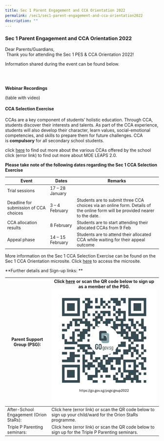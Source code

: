```yaml
---
title: Sec 1 Parent Engagement and CCA Orientation 2022
permalink: /sec1/sec1-parent-engagement-and-cca-orientation2022
description: ""
---
```

### Sec 1 Parent Engagement and CCA Orientation 2022

Dear Parents/Guardians,  
 Thank you for attending the Sec 1 PES & CCA Orientation 2022!  

Information shared during the event can be found below.

<br> <br>

**Webinar Recordings**

(table with video)

#### CCA Selection Exercise
CCAs are a key component of students’ holistic education. Through CCA, students discover their interests and talents. As part of the CCA experience, students will also develop their character, learn values, social-emotional competencies, and skills to prepare them for future challenges. CCA is **compulsory** for all secondary school students.

click [here](https://moe-serangoonsec-staging.netlify.app/student-development/cca) to find out more about the various CCAs offered by the school <br>
click (error link) to find out more about MOE LEAPS 2.0.

**Please take note of the following dates regarding the Sec 1 CCA Selection Exercise**

| Event                                  | Dates            | Remarks                                                                                                                      |
|----------------------------------------|------------------|------------------------------------------------------------------------------------------------------------------------------|
| Trial sessions                         | 17 – 28 January  |                                                                                                                              |
| Deadline for submission of CCA choices | 3 – 4 February   | Students are to submit three CCA choices via an online form. Details of the online form will be provided nearer to the date. |
| CCA allocation results                 | 8 February       | Students are to start attending their allocated CCAs from 9 Feb                                                              |
| Appeal phase                           | 14 – 15 February | Students are to attend their allocated CCA while waiting for their appeal outcome                                            |

More information on the Sec 1 CCA Selection Exercise can be found on the Sec 1 CCA Orientation microsite. Click [here](https://sites.google.com/students.edu.sg/2022secondary1ccaorientation/home) to access the microsite.

**Further details and Sign-up links: **

| Parent Support Group (PSG): | Click [here](https://form.gov.sg/#!/61d80ad62efd780012bdd388) or scan the QR code below to sign up as a member of the PSG.![](/images/OR%20code_PSG.jpg) |
|---|---|
| After-School Engagement (Orion StaRs): | Click here (error link) or scan the QR code below to sign up your child/ward for the Orion StaRs programme. |
| Triple P Parenting seminars: | Click here (error link) or scan the QR code below to sign up for the Triple P Parenting seminars. |